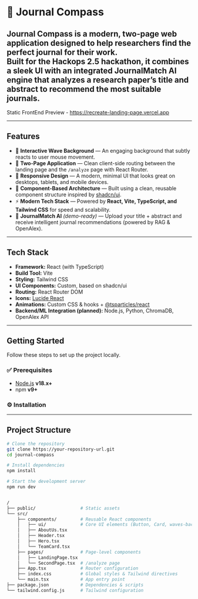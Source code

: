 # 📖 Journal Compass  

Journal Compass is a modern, two-page web application designed to help researchers find the **perfect journal** for their work.  
Built for the **Hackops 2.5 hackathon**, it combines a sleek UI with an integrated **JournalMatch AI** engine that analyzes a research paper’s title and abstract to recommend the most suitable journals.
---

Static FrontEnd Preview - https://recreate-landing-page.vercel.app

---

##  Features  

- 🎨 **Interactive Wave Background** — An engaging background that subtly reacts to user mouse movement.  
- 🧭 **Two-Page Application** — Clean client-side routing between the landing page and the `/analyze` page with React Router.  
- 📱 **Responsive Design** — A modern, minimal UI that looks great on desktops, tablets, and mobile devices.  
- 🧩 **Component-Based Architecture** — Built using a clean, reusable component structure inspired by [shadcn/ui](https://ui.shadcn.com/).  
- ⚡ **Modern Tech Stack** — Powered by **React, Vite, TypeScript, and Tailwind CSS** for speed and scalability.  
- 🤖 **JournalMatch AI** *(demo-ready)* — Upload your title + abstract and receive intelligent journal recommendations (powered by RAG & OpenAlex).  

---

## Tech Stack  

- **Framework:** React (with TypeScript)  
- **Build Tool:** Vite  
- **Styling:** Tailwind CSS  
- **UI Components:** Custom, based on shadcn/ui  
- **Routing:** React Router DOM  
- **Icons:** [Lucide React](https://lucide.dev/)  
- **Animations:** Custom CSS & hooks + [@tsparticles/react](https://particles.js.org/)  
- **Backend/ML Integration (planned):** Node.js, Python, ChromaDB, OpenAlex API  

---

##  Getting Started  

Follow these steps to set up the project locally.  

### ✅ Prerequisites  
- [Node.js](https://nodejs.org/) **v18.x+**  
- npm **v9+**  

### ⚙️ Installation  

---

## Project Structure
```bash
# Clone the repository
git clone https://your-repository-url.git
cd journal-compass

# Install dependencies
npm install

# Start the development server
npm run dev


/
├── public/                 # Static assets
└── src/
    ├── components/         # Reusable React components
    │   ├── ui/             # Core UI elements (Button, Card, waves-background.tsx)
    │   ├── AboutUs.tsx
    │   ├── Header.tsx
    │   ├── Hero.tsx
    │   └── TeamCard.tsx
    ├── pages/              # Page-level components
    │   ├── LandingPage.tsx
    │   └── SecondPage.tsx  # /analyze page
    ├── App.tsx             # Router configuration
    ├── index.css           # Global styles & Tailwind directives
    └── main.tsx            # App entry point
├── package.json            # Dependencies & scripts
└── tailwind.config.js      # Tailwind configuration
